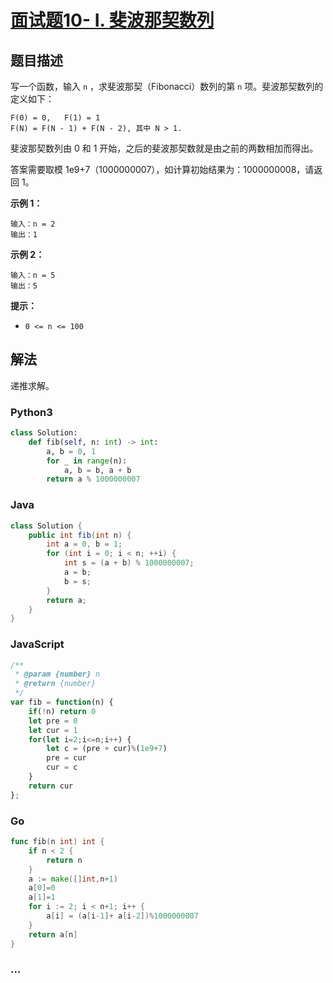 # [面试题10- I. 斐波那契数列](https://leetcode-cn.com/problems/fei-bo-na-qi-shu-lie-lcof/)

## 题目描述
写一个函数，输入 `n` ，求斐波那契（Fibonacci）数列的第 `n` 项。斐波那契数列的定义如下：

```
F(0) = 0,   F(1) = 1
F(N) = F(N - 1) + F(N - 2), 其中 N > 1.
```

斐波那契数列由 0 和 1 开始，之后的斐波那契数就是由之前的两数相加而得出。

答案需要取模 1e9+7（1000000007），如计算初始结果为：1000000008，请返回 1。

**示例 1：**

```
输入：n = 2
输出：1
```

**示例 2：**

```
输入：n = 5
输出：5
```

**提示：**

- `0 <= n <= 100`

## 解法
递推求解。

### Python3
```python
class Solution:
    def fib(self, n: int) -> int:
        a, b = 0, 1
        for _ in range(n):
            a, b = b, a + b
        return a % 1000000007
```

### Java
```java
class Solution {
    public int fib(int n) {
        int a = 0, b = 1;
        for (int i = 0; i < n; ++i) {
            int s = (a + b) % 1000000007;
            a = b;
            b = s;
        }
        return a;
    }
}
```

### JavaScript
```js
/**
 * @param {number} n
 * @return {number}
 */
var fib = function(n) {
    if(!n) return 0
    let pre = 0
    let cur = 1
    for(let i=2;i<=n;i++) {
        let c = (pre + cur)%(1e9+7)
        pre = cur
        cur = c
    }
    return cur
};
```



### Go

```go
func fib(n int) int {
    if n < 2 {
        return n
    }
    a := make([]int,n+1)
    a[0]=0
    a[1]=1
    for i := 2; i < n+1; i++ {
        a[i] = (a[i-1]+ a[i-2])%1000000007
    }
    return a[n]
}
```





### ...

```

```
